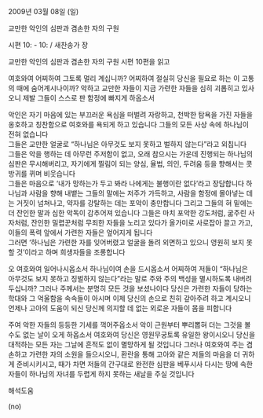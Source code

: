 2009년 03월 08일 (일)

교만한 악인의 심판과 겸손한 자의 구원



시편 10: - 10: / 새찬송가  장

교만한 악인의 심판과 겸손한 자의 구원
시편 10편을 읽고 

여호와여 어찌하여 그토록 멀리 계십니까?
어찌하여 절실히 당신을 필요로 하는 이 고통의 때에 숨어계시나이까?
악하고 교만한 자들이 지금 가련한 자들을 심히 괴롭히고 있사오니 
제발 그들이 스스로 판 함정에 빠지게 하옵소서

악인은 자기 마음에 있는 부끄러운 욕심을 떠벌려 자랑하고, 
천박한 탐욕을 가진 자들을 옹호하고 칭찬함으로 여호와를 욕되게 하고 있습니다
그들의 모든 사상 속에 하나님이 전혀 없습니다    
그들은 교만한 얼굴로 “하나님은 아무것도 보지 못하고 벌하지 않는다”라고 외칩니다  
그들은 악을 행하는 데 아무런 주저함이 없고, 
오래 참으시는 가운데 진행되는 하나님의 심판은 무시해버리고, 
자기에게 찔림이 되는 양심, 율법, 의인, 두려움 등을 향해서는 콧방귀를 뀌며 비웃습니다  
그들은 마음으로 ‘내가 망하는가 두고 봐라 나에게는 불행이란 없다’라고 장담합니다
하나님과 사람을 향해 내뱉는 그들의 말에는 저주가 가득하고, 
사람을 함정에 몰아넣는 데는 거짓이 넘쳐나고, 약자를 강탈하는 데는 포악이 충만합니다 
그리고 그들의 혀 밑에는 더 잔인한 말과 심한 악독이 감추어져 있습니다 
그들은 마치 포악한 강도처럼, 굶주린 사자처럼, 잔인한 밀렵꾼처럼 무죄한 자들을 노리고 있다가 
올가미로 사로잡아 끌고 가고, 이들의 폭력 앞에서 가련한 자들은 엎어지게 됩니다   
그러면 ‘하나님은 가련한 자를 잊어버렸고 얼굴을 돌려 외면하고 있으니 
영원히 보지 못할 것’이라고 하며 희생자들을 조롱합니다 

오 여호와여 일어나시옵소서 하나님이여 손을 드시옵소서 
어찌하여 저들이 “하나님은 아무것도 보지 못하고 징벌하지 않는다”라는 말로 
주와 주의 백성을 멸시하도록 내버려두십니까? 
그러나 주께서는 분명히 모든 것을 보셨나이다 
당신은 가련한 자들이 당하는 학대와 그 억울함을 속속들이 아시며 
이제 당신의 손으로 친히 갚아주려 하고 계시오니  
언제나 고아의 도움이 되신 당신께 의지할 데 없는 외로운 자들이 몸을 피합니다

주여 악한 자들의 등등한 기세를 꺽어주옵소서 
악이 근원부터 뿌리뽑혀 더는 그것을 볼 수도 없는 날이 오게 하옵소서 
여호와여 당신은 영원무궁토록 유일한 왕이시오니 당신을 대적하는 모든 자는 
그날에 흔적도 없이 멸망하게 될 것입니다 
그러나 여호와여 주는 겸손하고 가련한 자의 소원을 들으시오니, 
환란을 통해 고아와 같은 저들의 마음을 더 귀하게 준비시키시고, 때가 차면 저들의 간구대로 완전한 
심판을 베푸시사 다시는 땅에 속한 자들이 하나님의 자녀를 두렵게 하지 못하는 새날을 주실 것입니다

해석도움





(no)